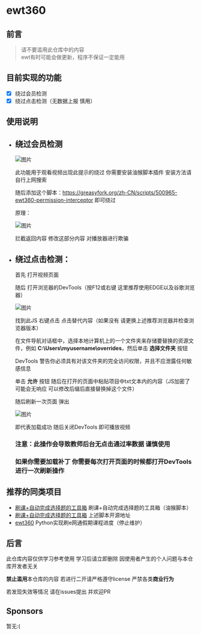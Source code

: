 # ewt360

## 前言
> 请不要滥用此仓库中的内容  
> ewt有时可能会做更新，程序不保证一定能用  

## 目前实现的功能

- [x] 绕过会员检测
- [x] 绕过点击检测（无数据上报 慎用）

## 使用说明

 - ## 绕过会员检测

   ![图片](https://github.com/user-attachments/assets/da92d66a-a441-4d61-ac57-33b448fae0af)

   此功能用于观看视频出现此提示的绕过 你需要安装油猴脚本插件 安装方法请自行上网搜索

   随后添加这个脚本：https://greasyfork.org/zh-CN/scripts/500965-ewt360-permission-interceptor 即可绕过

   原理：

   ![图片](https://github.com/user-attachments/assets/008bc04e-5118-4633-99e6-b48f9be353b1)

   拦截返回内容 修改这部分内容 对播放器进行欺骗

 - ## 绕过点击检测：

   首先 打开视频页面
   
   随后 打开浏览器的DevTools（按F12或右键 这里推荐使用EDGE以及谷歌浏览器）
   
   ![图片](https://github.com/user-attachments/assets/25b47c75-28cd-47c0-8a61-aa2c664db7fb)
   
   找到此JS 右键点击 点击替代内容（如果没有 请更换上述推荐浏览器并检查浏览器版本）
   
   在文件导航对话框中，选择本地计算机上的一个文件夹来存储要替换的资源文件，例如 **C:\Users\myusername\overrides**，然后单击 **选择文件夹** 按钮

   DevTools 警告你必须具有对该文件夹的完全访问权限，并且不应泄露任何敏感信息

   单击 **允许** 按钮 随后在打开的页面中粘贴项目中txt文本内的内容（JS加密了 可能会无响应 可以修改后缀后直接替换掉这个文件）

   随后刷新一次页面 弹出

   ![图片](https://github.com/user-attachments/assets/3e33bf66-4f97-404d-a578-be8f88eb9002)

   即代表加载成功 随后关闭DevTools 即可播放视频

   ### 注意：此操作会导致教师后台无点击通过率数据 谨慎使用

   ### 如果你需要加载补丁 你需要每次打开页面的时候都打开DevTools进行一次刷新操作

## 推荐的同类项目

- [刷课+自动完成选择题的工具箱](https://greasyfork.org/zh-CN/scripts/471375-ewt-ewt-e%E7%BD%91%E9%80%9A-%E5%88%B7%E8%AF%BE-%E8%87%AA%E5%8A%A8%E5%AE%8C%E6%88%90%E9%80%89%E6%8B%A9%E9%A2%98%E7%9A%84%E5%B7%A5%E5%85%B7%E7%AE%B1) 刷课+自动完成选择题的工具箱（油猴脚本）
- [刷课+自动完成选择题的工具箱](https://github.com/SudoSuBash/EWT-Killer-Box) 上述脚本开源地址  
- [ewt360](https://github.com/landuoguo/ewt360) Python实现刷e网通假期课程进度（停止维护）

## 后言

此仓库内容仅供学习参考使用 学习后请立即删除 因使用者产生的个人问题与本仓库开发者无关

**禁止滥用**本仓库的内容 若进行二开请严格遵守license 严禁各类**商业行为**

若发现失效等情况 请在issues提出 并欢迎PR

## Sponsors

暂无:(
